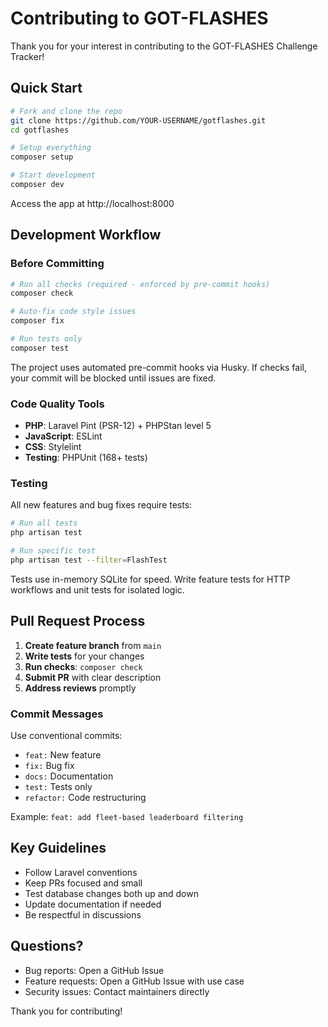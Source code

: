 # Contributing to GOT-FLASHES

Thank you for your interest in contributing to the GOT-FLASHES Challenge Tracker!

## Quick Start

```bash
# Fork and clone the repo
git clone https://github.com/YOUR-USERNAME/gotflashes.git
cd gotflashes

# Setup everything
composer setup

# Start development
composer dev
```

Access the app at http://localhost:8000

## Development Workflow

### Before Committing

```bash
# Run all checks (required - enforced by pre-commit hooks)
composer check

# Auto-fix code style issues
composer fix

# Run tests only
composer test
```

The project uses automated pre-commit hooks via Husky. If checks fail, your commit will be blocked until issues are fixed.

### Code Quality Tools

- **PHP**: Laravel Pint (PSR-12) + PHPStan level 5
- **JavaScript**: ESLint
- **CSS**: Stylelint
- **Testing**: PHPUnit (168+ tests)

### Testing

All new features and bug fixes require tests:

```bash
# Run all tests
php artisan test

# Run specific test
php artisan test --filter=FlashTest
```

Tests use in-memory SQLite for speed. Write feature tests for HTTP workflows and unit tests for isolated logic.

## Pull Request Process

1. **Create feature branch** from `main`
2. **Write tests** for your changes
3. **Run checks**: `composer check`
4. **Submit PR** with clear description
5. **Address reviews** promptly

### Commit Messages

Use conventional commits:
- `feat:` New feature
- `fix:` Bug fix
- `docs:` Documentation
- `test:` Tests only
- `refactor:` Code restructuring

Example: `feat: add fleet-based leaderboard filtering`

## Key Guidelines

- Follow Laravel conventions
- Keep PRs focused and small
- Test database changes both up and down
- Update documentation if needed
- Be respectful in discussions

## Questions?

- Bug reports: Open a GitHub Issue
- Feature requests: Open a GitHub Issue with use case
- Security issues: Contact maintainers directly

Thank you for contributing!